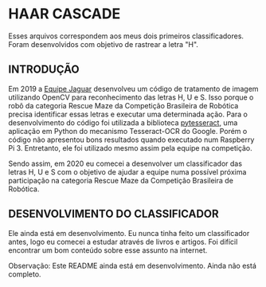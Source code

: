 # HAAR CASCADE

Esses arquivos correspondem aos meus dois primeiros classificadores. Foram desenvolvidos com objetivo de rastrear a letra "H".

## INTRODUÇÃO

Em 2019 a [Equipe Jaguar](https://www.instagram.com/equipe.jaguar/) desenvolveu um código de tratamento de imagem utilizando OpenCV para reconhecimento das letras H, U e S. Isso porque o robô da categoria Rescue Maze da Competição Brasileira de Robótica precisa identificar essas letras e executar uma determinada ação.
Para o desenvolvimento do código foi utilizada a biblioteca [pytesseract](https://pypi.org/project/pytesseract), uma aplicação em Python do mecanismo Tesseract-OCR do Google. Porém o código não apresentou bons resultados quando executado num Raspberry Pi 3. Entretanto, ele foi utilizado mesmo assim pela equipe na competição.

Sendo assim, em 2020 eu comecei a desenvolver um classificador das letras H, U e S com o objetivo de ajudar a equipe numa possível próxima participação na categoria Rescue Maze da Competição Brasileira de Robótica.

## DESENVOLVIMENTO DO CLASSIFICADOR

Ele ainda está em desenvolvimento. Eu nunca tinha feito um classificador antes, logo eu comecei a estudar através de livros e artigos. Foi difícil encontrar um bom conteúdo sobre esse assunto na internet.

Observação: Este README ainda está em desenvolvimento. Ainda não está completo.
